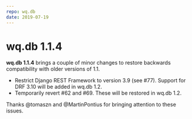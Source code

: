 ```yaml
---
repo: wq.db
date: 2019-07-19
---
```


# wq.db 1.1.4

**wq.db 1.1.4** brings a couple of minor changes to restore backwards compatibility with older versions of 1.1.

 * Restrict Django REST Framework to version 3.9 (see #77).  Support for DRF 3.10 will be added in wq.db 1.2.
 * Temporarily revert #62 and #69.  These will be restored in wq.db 1.2.

Thanks @tomaszn and @MartinPontius for bringing attention to these issues.
